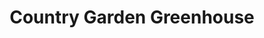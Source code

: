 ---
title: "Country Garden Greenhouse"
url: /westport/country-garden-greenhouse/
shop: Garten-Center
---
